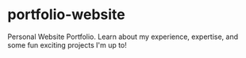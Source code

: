 # portfolio-website
Personal Website Portfolio. Learn about my experience, expertise, and some fun exciting projects I'm up to! 
